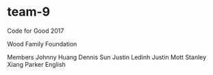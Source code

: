 # team-9

Code for Good 2017

Wood Family Foundation

Members
Johnny Huang
Dennis Sun
Justin Ledinh
Justin Mott
Stanley Xiang
Parker English